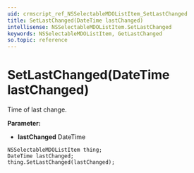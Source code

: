 ```yaml
---
uid: crmscript_ref_NSSelectableMDOListItem_SetLastChanged
title: SetLastChanged(DateTime lastChanged)
intellisense: NSSelectableMDOListItem.SetLastChanged
keywords: NSSelectableMDOListItem, GetLastChanged
so.topic: reference
---
```


# SetLastChanged(DateTime lastChanged)

Time of last change.

**Parameter:** 
 - **lastChanged** DateTime

```crmscript
NSSelectableMDOListItem thing;
DateTime lastChanged;
thing.SetLastChanged(lastChanged);
```

